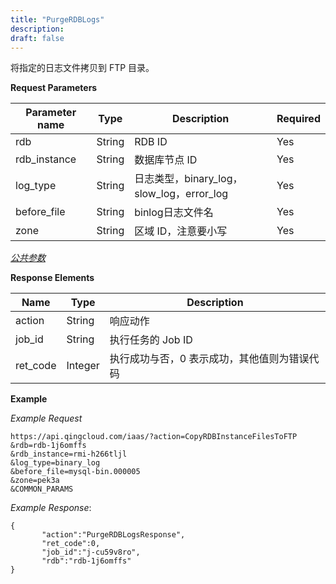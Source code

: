 ```yaml
---
title: "PurgeRDBLogs"
description: 
draft: false
---
```




将指定的日志文件拷贝到 FTP 目录。

**Request Parameters**

| Parameter name | Type | Description | Required |
| --- | --- | --- | --- |
| rdb | String | RDB ID | Yes |
| rdb_instance | String | 数据库节点 ID | Yes |
| log_type | String | 日志类型，binary_log，slow_log，error_log | Yes |
| before_file | String | binlog日志文件名 | Yes |
| zone | String | 区域 ID，注意要小写 | Yes |

[_公共参数_](../../../parameters/)

**Response Elements**

| Name | Type | Description |
| --- | --- | --- |
| action | String | 响应动作 |
| job_id | String | 执行任务的 Job ID |
| ret_code | Integer | 执行成功与否，0 表示成功，其他值则为错误代码 |

**Example**

_Example Request_

```
https://api.qingcloud.com/iaas/?action=CopyRDBInstanceFilesToFTP
&rdb=rdb-1j6omffs
&rdb_instance=rmi-h266tljl
&log_type=binary_log
&before_file=mysql-bin.000005
&zone=pek3a
&COMMON_PARAMS
```

_Example Response_:

```
{
       "action":"PurgeRDBLogsResponse",
       "ret_code":0,
       "job_id":"j-cu59v8ro",
       "rdb":"rdb-1j6omffs"
}
```
